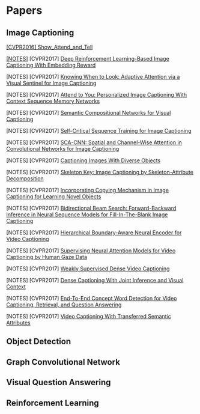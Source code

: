 # Papers

## Image Captioning
[\[CVPR2016\] Show_Attend_and_Tell](Image_Captioning/Show_Attend_and_Tell)

[\[NOTES\]](Image_Captioning/Show_Attend_and_Tell) \[CVPR2017\] [Deep Reinforcement Learning-Based Image Captioning With Embedding Reward](http://openaccess.thecvf.com/content_cvpr_2017/papers/Ren_Deep_Reinforcement_Learning-Based_CVPR_2017_paper.pdf) 

\[NOTES\] \[CVPR2017\] [Knowing When to Look: Adaptive Attention via a Visual Sentinel for Image Captioning](http://openaccess.thecvf.com/content_cvpr_2017/papers/Lu_Knowing_When_to_CVPR_2017_paper.pdf)

\[NOTES\] \[CVPR2017\] [Attend to You: Personalized Image Captioning With Context Sequence Memory Networks](http://openaccess.thecvf.com/content_cvpr_2017/papers/Park_Attend_to_You_CVPR_2017_paper.pdf)

\[NOTES\] \[CVPR2017\] [Semantic Compositional Networks for Visual Captioning](http://openaccess.thecvf.com/content_cvpr_2017/papers/Gan_Semantic_Compositional_Networks_CVPR_2017_paper.pdf)

\[NOTES\] \[CVPR2017\] [Self-Critical Sequence Training for Image Captioning](http://openaccess.thecvf.com/content_cvpr_2017/papers/Rennie_Self-Critical_Sequence_Training_CVPR_2017_paper.pdf)

\[NOTES\] \[CVPR2017\] [SCA-CNN: Spatial and Channel-Wise Attention in Convolutional Networks for Image Captioning](http://openaccess.thecvf.com/content_cvpr_2017/papers/Chen_SCA-CNN_Spatial_and_CVPR_2017_paper.pdf)

\[NOTES\] \[CVPR2017\] [Captioning Images With Diverse Objects](http://openaccess.thecvf.com/content_cvpr_2017/papers/Venugopalan_Captioning_Images_With_CVPR_2017_paper.pdf)

\[NOTES\] \[CVPR2017\] [Skeleton Key: Image Captioning by Skeleton-Attribute Decomposition](http://openaccess.thecvf.com/content_cvpr_2017/papers/Wang_Skeleton_Key_Image_CVPR_2017_paper.pdf)

\[NOTES\] \[CVPR2017\] [Incorporating Copying Mechanism in Image Captioning for Learning Novel Objects](http://openaccess.thecvf.com/content_cvpr_2017/papers/Yao_Incorporating_Copying_Mechanism_CVPR_2017_paper.pdf)

\[NOTES\] \[CVPR2017\] [Bidirectional Beam Search: Forward-Backward Inference in Neural Sequence Models for Fill-In-The-Blank Image Captioning](http://openaccess.thecvf.com/content_cvpr_2017/papers/Sun_Bidirectional_Beam_Search_CVPR_2017_paper.pdf)

\[NOTES\] \[CVPR2017\] [Hierarchical Boundary-Aware Neural Encoder for Video Captioning](http://openaccess.thecvf.com/content_cvpr_2017/papers/Baraldi_Hierarchical_Boundary-Aware_Neural_CVPR_2017_paper.pdf)

\[NOTES\] \[CVPR2017\] [Supervising Neural Attention Models for Video Captioning by Human Gaze Data](http://openaccess.thecvf.com/content_cvpr_2017/papers/Yu_Supervising_Neural_Attention_CVPR_2017_paper.pdf)

\[NOTES\] \[CVPR2017\] [Weakly Supervised Dense Video Captioning](http://openaccess.thecvf.com/content_cvpr_2017/papers/Shen_Weakly_Supervised_Dense_CVPR_2017_paper.pdf)

\[NOTES\] \[CVPR2017\] [Dense Captioning With Joint Inference and Visual Context](http://openaccess.thecvf.com/content_cvpr_2017/papers/Yang_Dense_Captioning_With_CVPR_2017_paper.pdf)

\[NOTES\] \[CVPR2017\] [End-To-End Concept Word Detection for Video Captioning, Retrieval, and Question Answering](http://openaccess.thecvf.com/content_cvpr_2017/papers/Yu_End-To-End_Concept_Word_CVPR_2017_paper.pdf)

\[NOTES\] \[CVPR2017\] [Video Captioning With Transferred Semantic Attributes](http://openaccess.thecvf.com/content_cvpr_2017/papers/Pan_Video_Captioning_With_CVPR_2017_paper.pdf)


## Object Detection

## Graph Convolutional Network

## Visual Question Answering

## Reinforcement Learning
